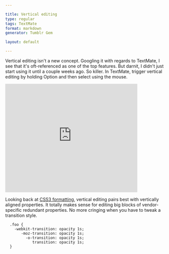 ```yaml
---

title: Vertical editing
type: regular
tags: TextMate
format: markdown
generator: Tumblr Gem

layout: default

---
```


Vertical editing isn't a new concept. Googling it with regards to TextMate, I see that it's oft-referenced as one of the top features. But darnit, I didn't just start using it until a couple weeks ago. So killer. In TextMate, trigger vertical editing by holding Option and then select using the mouse.

<iframe width="420" height="345" src="http://www.youtube.com/embed/k7u5QRwFxJA?rel=0" frameborder="0" allowfullscreen="true"> </iframe>

Looking back at [CSS3 formatting](http://dropshado.ws/post/2054719546/css-formatting), vertical editing pairs best with vertically aligned properties. It totally makes sense for editing big blocks of vendor-specific redundant properties. No more cringing when you have to tweak a transition style.

      .foo {
        -webkit-transition: opacity 1s;
           -moz-transition: opacity 1s;
             -o-transition: opacity 1s;
                transition: opacity 1s;
      }
